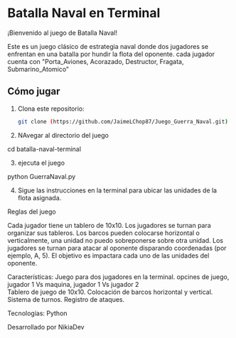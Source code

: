 # Batalla Naval en Terminal

¡Bienvenido al juego de Batalla Naval! 

Este es un juego clásico de estrategia naval donde dos jugadores se enfrentan en una batalla por hundir la flota del oponente. cada jugador cuenta con "Porta_Aviones, Acorazado, Destructor, Fragata, Submarino_Atomico"

## Cómo jugar

1. Clona este repositorio:

   ```bash
   git clone (https://github.com/JaimeLChop87/Juego_Guerra_Naval.git)

2. NAvegar al directorio del juego

cd batalla-naval-terminal

3. ejecuta el juego 

python GuerraNaval.py

4. Sigue las instrucciones en la terminal para ubicar las unidades de la flota asignada.

Reglas del juego

Cada jugador tiene un tablero de 10x10.
Los jugadores se turnan para organizar sus tableros.
Los barcos pueden colocarse horizontal o verticalmente, una unidad no puedo sobreponerse sobre otra unidad.
Los jugadores se turnan para atacar al oponente disparando coordenadas (por ejemplo, A, 5).
El objetivo es impactara cada uno de las unidades del oponente.

Características:
Juego para dos jugadores en la terminal.
opcines de juego, jugador 1 Vs maquina, jugador 1 Vs jugador 2  
Tablero de juego de 10x10.
Colocación de barcos horizontal y vertical.
Sistema de turnos.
Registro de ataques.

Tecnologías:
Python

Desarrollado por
NikiaDev